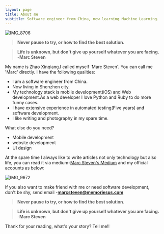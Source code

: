 ```yaml
---
layout: page
title: About me
subtitle: Software engineer from China, now learning Machine Learning.
---
```



![IMG_8706](https://user-images.githubusercontent.com/57557632/80059237-13925a80-855e-11ea-9df9-0b3a9f77efb8.JPG)

> **Never pause to try, or how to find the best solution.**

> **Life is unknown, but don't give up yourself whatever you are facing.**
> -**Marc Steven**

My name is Zhao Xinqiang.I called myself 'Marc Steven'.
You can call me 'Marc' directly.
I have the following qualities:


- I am a software engineer from China.
- Now living in Shenzhen city.
- My technology stack is mobile development(iOS) and Web development.As a web developer I love Python and Ruby to do more funny cases.
- I have extensive experience in automated testing(Five years) and software development.
- I like writing and photography in my spare time.

What else do you need?

* Mobile development
* website development
* UI design

​At the spare time I always like to write articles not only technology but also life, you can read it via medium-[Marc Steven's Medium](https://medium.com/@MarcStevenCoder) and my official accounts as below:

![IMG_9972](https://user-images.githubusercontent.com/57557632/97832023-b5181700-1d0c-11eb-9b7a-23c141c1c7bf.JPG)

If you also want to make friend with me or need software development, don't be shy, send email -**marcsteven@memoriesus.com**



> **Never pause to try, or how to find the best solution.**

> **Life is unknown, but don't give up yourself whatever you are facing.**
> -**Marc Steven**


Thank for your reading, what's your story? Tell me!!
